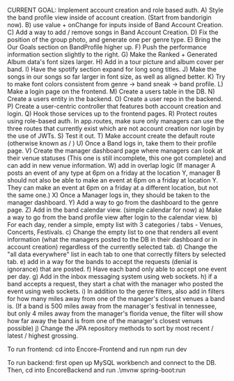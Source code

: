 CURRENT GOAL: Implement account creation and role based auth.
                A) Style the band profile view inside of account creation. (Start from bandorigin now).
                B) use value + onChange for inputs inside of Band Account Creation.
                C) Add a way to add / remove songs in Band Account Creation.
                D) Fix the position of the group photo, and generate one per genre type.
                E) Bring the Our Goals section on BandProfile higher up.
                F) Push the performance information section slightly to the right.
                G) Make the Ranked + Generated Album data's font sizes larger.
                H) Add in a tour picture and album cover per band.
                I) Have the spotify section expand for long song titles.
                J) Make the songs in our songs so far larger in font size, as well as aligned better.
                K) Try to make font colors consistent from genre -> band sneak -> band profile.
                L) Make a login page on the frontend.
                M) Create a users table in the DB.
                N) Create a users entity in the backend.
                O) Create a user repo in the backend.
                P) Create a user-centric controller that features both account creation and login.
                Q) Hook those services up to the frontend pages.
                R) Protect routes using role-based auth. In app.routes, make sure only managers can use the three routes that currently exist which are not account creation nor login by the use of JWTs.
                S) Test it out.
                T) Make account create the default route (otherwise known as / )
                U) Once a Band logs in, take them to their profile page.
                V) Create the manager dashboard page where managers can look at their venue statuses (This one is still incomplete, this one got complete) and can add in new venue information.
                W) add in overlap logic (If manager A posts an event of any type at 6pm on a friday at the location Y, manager B should not also be able to make an event at 6pm on a friday at location Y. They can make an event at 6pm on a friday at a different location, but not the same one.)
                X) Once a Manager logs in, they should be taken to the manager dashboard.
                Y) Add a way to go from the dashboard to the genre page.
                Z) Add in the band calendar view. (simple calendar for now)
                a) Make a way to go from the band profile view after login to the calendar view.
                b) For each day, render a simple, empty list with 3 categories / tabs - Venues, Concerts, Festivals.
                c) Change the empty list to one that renders all event information (what the managers posted to the DB in their dashboard or in account creation) regardless of the currently selected tab.
                d) Change the "all data everywhere" list in each tab to one that correctly filters by selected tab. 
                e) add in a way for the bands to accept the requests (denial is ignorance) that are posted.
                f) Have each band only able to accept one event per day. 
                g) Add in the inbox messaging system using web sockets.
                h) if a band accepts a request, they start a chat with the manager who posted the event using web sockets.
                i) In addition to the genre filters, also add in filters for how many miles away from one of the manager's closest venues a band is. (If a band is 500 miles away from the manager's festival in tennessee, but only 4 miles away from the manager's florida venue, the filter will show how far away the band is from one of the manager's closest venues possible)
                j) Change the JPA repository methods to sort by most recent / latest / highest grossing.


To run frontend:
cd into Encore-Frontend and run npm run dev

To run backend:
first open up MySQL workbench and connect to the DB. 
Then, cd into EncoreBackend and run .\mvnw spring-boot:run